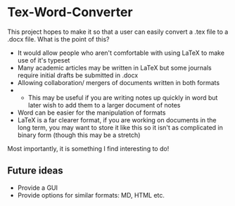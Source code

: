 # Tex-Word-Converter

This project hopes to make it so that a user can easily convert a .tex file to a .docx file. What is the point of this?
- It would allow people who aren't comfortable with using LaTeX to make use of it's typeset
- Many academic articles may be written in LaTeX but some journals require initial drafts be submitted in .docx
- Allowing collaboration/ mergers of documents written in both formats
- - This may be useful if you are writing notes up quickly in word but later wish to add them to a larger document of notes
- Word can be easier for the manipulation of formats
- LaTeX is a far clearer format, if you are working on documents in the long term, you may want to store it like this so it isn't as complicated in binary form (though this may be a stretch)

Most importantly, it is something I find interesting to do!

## Future ideas
- Provide a GUI
- Provide options for similar formats: MD, HTML etc.